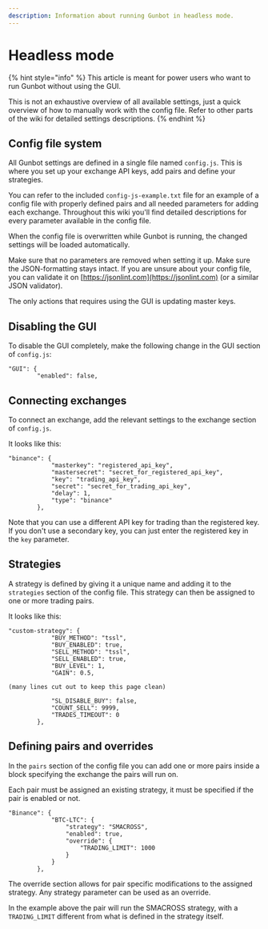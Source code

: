 ```yaml
---
description: Information about running Gunbot in headless mode.
---
```


# Headless mode

{% hint style="info" %}
This article is meant for power users who want to run Gunbot without using the GUI.

This is not an exhaustive overview of all available settings, just a quick overview of how to manually work with the config file. Refer to other parts of the wiki for detailed settings descriptions.
{% endhint %}

## Config file system

All Gunbot settings are defined in a single file named `config.js`. This is where you set up your exchange API keys, add pairs and define your strategies.

You can refer to the included `config-js-example.txt` file for an example of a config file with properly defined pairs and all needed parameters for adding each exchange. Throughout this wiki you'll find detailed descriptions for every parameter available in the config file.

When the config file is overwritten while Gunbot is running, the changed settings will be loaded automatically.

Make sure that no parameters are removed when setting it up. Make sure the JSON-formatting stays intact. If you are unsure about your config file, you can validate it on [https://jsonlint.com](https://jsonlint.com) \(or a similar JSON validator\).

The only actions that requires using the GUI is updating master keys.

## Disabling the GUI

To disable the GUI completely, make the following change in the GUI section of `config.js`:

```
"GUI": {
        "enabled": false,
```

## Connecting exchanges

To connect an exchange, add the relevant settings to the exchange section of `config.js`.

It looks like this:

```
"binance": {
            "masterkey": "registered_api_key",
            "mastersecret": "secret_for_registered_api_key",
            "key": "trading_api_key",
            "secret": "secret_for_trading_api_key",
            "delay": 1,
            "type": "binance"
        },
```

Note that you can use a different API key for trading than the registered key. If you don't use a secondary key, you can just enter the registered key in the `key` parameter.

## Strategies

A strategy is defined by giving it a unique name and adding it to the `strategies` section of the config file. This strategy can then be assigned to one or more trading pairs.

It looks like this:

```
"custom-strategy": {
            "BUY_METHOD": "tssl",
            "BUY_ENABLED": true,
            "SELL_METHOD": "tssl",
            "SELL_ENABLED": true,
            "BUY_LEVEL": 1,
            "GAIN": 0.5,

(many lines cut out to keep this page clean)

            "SL_DISABLE_BUY": false,
            "COUNT_SELL": 9999,
            "TRADES_TIMEOUT": 0
        },
```

## Defining pairs and overrides

In the `pairs` section of the config file you can add one or more pairs inside a block specifying the exchange the pairs will run on.

Each pair must be assigned an existing strategy, it must be specified if the pair is enabled or not.

```
"Binance": {
            "BTC-LTC": {
                "strategy": "SMACROSS",
                "enabled": true,
                "override": {
                    "TRADING_LIMIT": 1000
                }
            }
        },
```

The override section allows for pair specific modifications to the assigned strategy. Any strategy parameter can be used as an override.

In the example above the pair will run the SMACROSS strategy, with a `TRADING_LIMIT` different from what is defined in the strategy itself.

